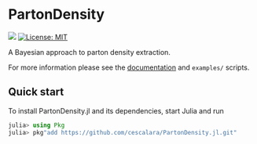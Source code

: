 # PartonDensity

[![](https://img.shields.io/badge/docs-dev-blue.svg)](https://francescacapel.com/PartonDensity.jl/dev/) 
[![License: MIT](https://img.shields.io/badge/License-MIT-yellow.svg)](https://opensource.org/licenses/MIT)

A Bayesian approach to parton density extraction.

For more information please see the [documentation](https://francescacapel.com/PartonDensity.jl/) and `examples/` scripts.

## Quick start

To install PartonDensity.jl and its dependencies, start Julia and run

```julia
julia> using Pkg
julia> pkg"add https://github.com/cescalara/PartonDensity.jl.git"
```
